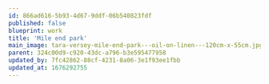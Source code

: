 ```yaml
---
id: 866ad616-5b93-4d67-9ddf-06b540823fdf
published: false
blueprint: work
title: 'Mile end park'
main_image: tara-versey-mile-end-park---oil-on-linen---120cm-x-55cm.jpg
parent: 324c00d9-c920-43dc-a796-b3e595477958
updated_by: 7fc42862-88cf-4231-8a06-3e1f93ee1fbb
updated_at: 1676292755
---
```

